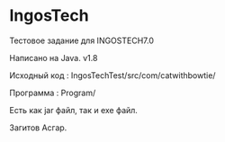 # IngosTech
Тестовое задание для INGOSTECH7.0

Написано на Java. v1.8

Исходный код : IngosTechTest/src/com/catwithbowtie/

Программа : Program/

Есть как jar файл, так и exe файл.

Загитов Асгар.
